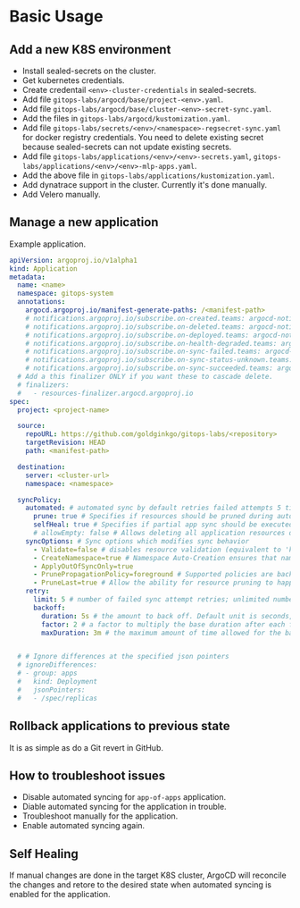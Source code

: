 # Basic Usage

## Add a new K8S environment

- Install sealed-secrets on the cluster.
- Get kubernetes credentials.
- Create credentail `<env>-cluster-credentials` in sealed-secrets.
- Add file `gitops-labs/argocd/base/project-<env>.yaml`.
- Add file `gitops-labs/argocd/base/cluster-<env>-secret-sync.yaml`.
- Add the files in `gitops-labs/argocd/kustomization.yaml`.
- Add file `gitops-labs/secrets/<env>/<namespace>-regsecret-sync.yaml` for docker registry credentials.
  You need to delete existing secret because sealed-secrets can not update existing secrets.
- Add file `gitops-labs/applications/<env>/<env>-secrets.yaml`, `gitops-labs/applications/<env>/<env>-mlp-apps.yaml`.
- Add the above file in `gitops-labs/applications/kustomization.yaml`.
- Add dynatrace support in the cluster. Currently it's done manually.
- Add Velero manually.

## Manage a new application

Example application.

```yml
apiVersion: argoproj.io/v1alpha1
kind: Application
metadata:
  name: <name>
  namespace: gitops-system
  annotations:
    argocd.argoproj.io/manifest-generate-paths: /<manifest-path>
    # notifications.argoproj.io/subscribe.on-created.teams: argocd-notifications
    # notifications.argoproj.io/subscribe.on-deleted.teams: argocd-notifications
    # notifications.argoproj.io/subscribe.on-deployed.teams: argocd-notifications
    # notifications.argoproj.io/subscribe.on-health-degraded.teams: argocd-notifications
    # notifications.argoproj.io/subscribe.on-sync-failed.teams: argocd-notifications
    # notifications.argoproj.io/subscribe.on-sync-status-unknown.teams: argocd-notifications
    # notifications.argoproj.io/subscribe.on-sync-succeeded.teams: argocd-notifications
  # Add a this finalizer ONLY if you want these to cascade delete.
  # finalizers:
  #   - resources-finalizer.argocd.argoproj.io
spec:
  project: <project-name>

  source:
    repoURL: https://github.com/goldginkgo/gitops-labs/<repository>
    targetRevision: HEAD
    path: <manifest-path>

  destination:
    server: <cluster-url>
    namespace: <namespace>

  syncPolicy:
    automated: # automated sync by default retries failed attempts 5 times with following delays between attempts ( 5s, 10s, 20s, 40s, 80s ); retry controlled using `retry` field.
      prune: true # Specifies if resources should be pruned during auto-syncing ( false by default ).
      selfHeal: true # Specifies if partial app sync should be executed when resources are changed only in target Kubernetes cluster and no git change detected ( false by default ).
      # allowEmpty: false # Allows deleting all application resources during automatic syncing ( false by default ).
    syncOptions: # Sync options which modifies sync behavior
      - Validate=false # disables resource validation (equivalent to 'kubectl apply --validate=false') ( true by default ).
      - CreateNamespace=true # Namespace Auto-Creation ensures that namespace specified as the application destination exists in the destination cluster.
      - ApplyOutOfSyncOnly=true
      - PrunePropagationPolicy=foreground # Supported policies are background, foreground and orphan.
      - PruneLast=true # Allow the ability for resource pruning to happen as a final, implicit wave of a sync operation
    retry:
      limit: 5 # number of failed sync attempt retries; unlimited number of attempts if less than 0
      backoff:
        duration: 5s # the amount to back off. Default unit is seconds, but could also be a duration (e.g. "2m", "1h")
        factor: 2 # a factor to multiply the base duration after each failed retry
        maxDuration: 3m # the maximum amount of time allowed for the backoff strategy


  # # Ignore differences at the specified json pointers
  # ignoreDifferences:
  # - group: apps
  #   kind: Deployment
  #   jsonPointers:
  #   - /spec/replicas
```

## Rollback applications to previous state

It is as simple as do a Git revert in GitHub.

## How to troubleshoot issues

- Disable automated syncing for `app-of-apps` application.
- Diable automated syncing for the application in trouble.
- Troubleshoot manually for the application.
- Enable automated syncing again.

## Self Healing

If manual changes are done in the target K8S cluster, ArgoCD will reconcile the changes and retore to the desired state when automated syncing is enabled for the application.
